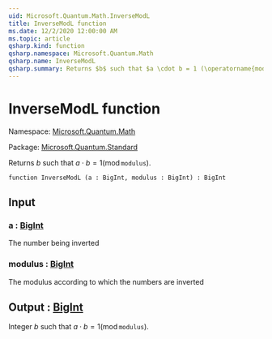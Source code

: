 ```yaml
---
uid: Microsoft.Quantum.Math.InverseModL
title: InverseModL function
ms.date: 12/2/2020 12:00:00 AM
ms.topic: article
qsharp.kind: function
qsharp.namespace: Microsoft.Quantum.Math
qsharp.name: InverseModL
qsharp.summary: Returns $b$ such that $a \cdot b = 1 (\operatorname{mod} \texttt{modulus})$.
---
```


# InverseModL function

Namespace: [Microsoft.Quantum.Math](xref:Microsoft.Quantum.Math)

Package: [Microsoft.Quantum.Standard](https://nuget.org/packages/Microsoft.Quantum.Standard)


Returns $b$ such that $a \cdot b = 1 (\operatorname{mod} \texttt{modulus})$.

```qsharp
function InverseModL (a : BigInt, modulus : BigInt) : BigInt
```


## Input

### a : [BigInt](xref:microsoft.quantum.lang-ref.bigint)

The number being inverted


### modulus : [BigInt](xref:microsoft.quantum.lang-ref.bigint)

The modulus according to which the numbers are inverted



## Output : [BigInt](xref:microsoft.quantum.lang-ref.bigint)

Integer $b$ such that $a \cdot b = 1 (\operatorname{mod} \texttt{modulus})$.